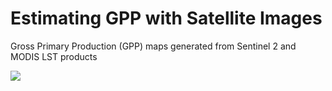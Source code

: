 # Estimating GPP with Satellite Images
Gross Primary Production (GPP) maps generated from Sentinel 2 and MODIS LST products 

<img src='https://github.com/edd3x/peatland_monitoring/blob/main/maps/gpp_predicts.png' style="background-color:white;">
